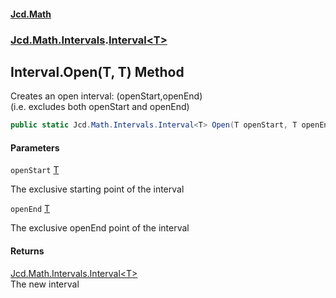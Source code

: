#### [Jcd.Math](index.md 'index')
### [Jcd.Math.Intervals](Jcd.Math.Intervals.md 'Jcd.Math.Intervals').[Interval&lt;T&gt;](Jcd.Math.Intervals.Interval_T_.md 'Jcd.Math.Intervals.Interval<T>')

## Interval<T>.Open(T, T) Method

Creates an open interval: (openStart,openEnd)  
(i.e. excludes both openStart and openEnd)

```csharp
public static Jcd.Math.Intervals.Interval<T> Open(T openStart, T openEnd);
```
#### Parameters

<a name='Jcd.Math.Intervals.Interval_T_.Open(T,T).openStart'></a>

`openStart` [T](Jcd.Math.Intervals.Interval_T_.md#Jcd.Math.Intervals.Interval_T_.T 'Jcd.Math.Intervals.Interval<T>.T')

The exclusive starting point of the interval

<a name='Jcd.Math.Intervals.Interval_T_.Open(T,T).openEnd'></a>

`openEnd` [T](Jcd.Math.Intervals.Interval_T_.md#Jcd.Math.Intervals.Interval_T_.T 'Jcd.Math.Intervals.Interval<T>.T')

The exclusive openEnd point of the interval

#### Returns
[Jcd.Math.Intervals.Interval&lt;](Jcd.Math.Intervals.Interval_T_.md 'Jcd.Math.Intervals.Interval<T>')[T](Jcd.Math.Intervals.Interval_T_.md#Jcd.Math.Intervals.Interval_T_.T 'Jcd.Math.Intervals.Interval<T>.T')[&gt;](Jcd.Math.Intervals.Interval_T_.md 'Jcd.Math.Intervals.Interval<T>')  
The new interval